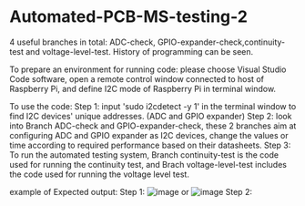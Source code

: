 # Automated-PCB-MS-testing-2
4 useful branches in total: ADC-check, GPIO-expander-check,continuity-test and voltage-level-test. History of programming can be seen.

To prepare an environment for running code: please choose Visual Studio Code software, open a remote control window connected to host of Raspberry Pi, and define I2C mode of Raspberry Pi in terminal window.

To use the code:
Step 1: input 'sudo i2cdetect -y 1' in the terminal window to find I2C devices' unique addresses. (ADC and GPIO expander)
Step 2: look into Branch ADC-check and GPIO-expander-check, these 2 branches aim at configuring ADC and GPIO expander as I2C devices, change the values or time according to required performance based on their datasheets.
Step 3: To run the automated testing system, Branch continuity-test is the code used for running the continuity test, and Brach voltage-level-test includes the code used for running the voltage level test.

example of Expected output:
Step 1:
![image](https://github.com/Zhao-Jinxuan/Automated-PCB-MS-testing-2/assets/159006763/a98d3cc7-1de6-4dac-b336-8507e9b09ba5)
or
![image](https://github.com/Zhao-Jinxuan/Automated-PCB-MS-testing-2/assets/159006763/317d8326-344f-4dfa-b03d-86b247cc36f8)
Step 2:
